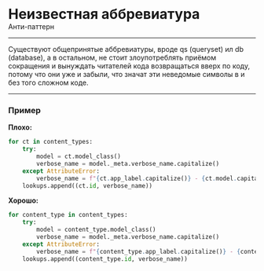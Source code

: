
<div class="sticky-header">
  <div>
    <h1 style="margin: 0;">Неизвестная аббревиатура</h1>
    <p style="margin: 0;">Анти-паттерн</p>
  </div>
</div>

***

Существуют общепринятые аббревиатуры, вроде qs (queryset) ил db (database), а в остальном, не стоит злоупотреблять приёмом сокращения и вынуждать читателей кода возвращаться вверх по коду, потому что они уже и забыли, что значат эти неведомые символы в и без того сложном коде.

***

### Пример 

**Плохо:**
```python
for ct in content_types:
    try:
        model = ct.model_class()
        verbose_name = model._meta.verbose_name.capitalize()
    except AttributeError:
        verbose_name = f"{ct.app_label.capitalize()} - {ct.model.capitalize()}"
    lookups.append((ct.id, verbose_name))
```
**Хорошо:**
```python
for content_type in content_types:
    try:
        model = content_type.model_class()
        verbose_name = model._meta.verbose_name.capitalize()
    except AttributeError:
        verbose_name = f"{content_type.app_label.capitalize()} - {content_type.model.capitalize()}"
    lookups.append((content_type.id, verbose_name))
```

